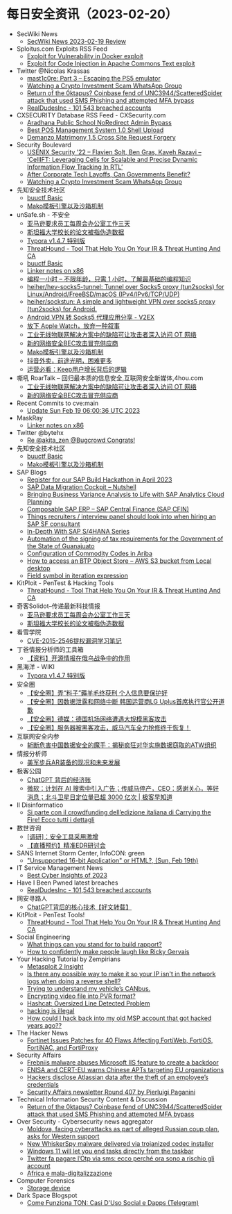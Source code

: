 # 每日安全资讯（2023-02-20）

- SecWiki News
  - [SecWiki News 2023-02-19 Review](http://www.sec-wiki.com/?2023-02-19)
- Sploitus.com Exploits RSS Feed
  - [Exploit for Vulnerability in Docker exploit](https://sploitus.com/exploit?id=927799E0-C90A-5812-B87D-5F605599829B&utm_source=rss&utm_medium=rss)
  - [Exploit for Code Injection in Apache Commons Text exploit](https://sploitus.com/exploit?id=12870977-FE3C-5883-A821-D1A91690E366&utm_source=rss&utm_medium=rss)
- Twitter @Nicolas Krassas
  - [mast1c0re: Part 3 – Escaping the PS5 emulator](https://twitter.com/Dinosn/status/1627197015573639169)
  - [Watching a Crypto Investment Scam WhatsApp Group](https://twitter.com/Dinosn/status/1627196068646555651)
  - [Return of the 0ktapus? Coinbase fend of UNC3944/ScatteredSpider attack that used SMS Phishing and attempted MFA bypass](https://twitter.com/Dinosn/status/1627195949939363846)
  - [RealDudesInc - 101,543 breached accounts](https://twitter.com/Dinosn/status/1627195914614964225)
- CXSECURITY Database RSS Feed - CXSecurity.com
  - [Aradhana Public School NoRedirect Admin Bypass](https://cxsecurity.com/issue/WLB-2023020034)
  - [Best POS Management System 1.0 Shell Upload](https://cxsecurity.com/issue/WLB-2023020033)
  - [Demanzo Matrimony 1.5 Cross Site Request Forgery](https://cxsecurity.com/issue/WLB-2023020032)
- Security Boulevard
  - [USENIX Security ’22 – Flavien Solt, Ben Gras, Kaveh Razavi – ‘CellIFT: Leveraging Cells for Scalable and Precise Dynamic Information Flow Tracking In RTL’](https://securityboulevard.com/2023/02/usenix-security-22-flavien-solt-ben-gras-kaveh-razavi-cellift-leveraging-cells-for-scalable-and-precise-dynamic-information-flow-tracking-in-rtl/)
  - [After Corporate Tech Layoffs, Can Governments Benefit?](https://securityboulevard.com/2023/02/after-corporate-tech-layoffs-can-governments-benefit/)
  - [Watching a Crypto Investment Scam WhatsApp Group](https://securityboulevard.com/2023/02/watching-a-crypto-investment-scam-whatsapp-group/)
- 先知安全技术社区
  - [buuctf Basic](https://xz.aliyun.com/t/12188)
  - [Mako模板引擎以及沙箱机制](https://xz.aliyun.com/t/12187)
- unSafe.sh - 不安全
  - [亚马逊要求员工每周会办公室工作三天](https://buaq.net/go-150080.html)
  - [斯坦福大学校长的论文被指伪造数据](https://buaq.net/go-150081.html)
  - [Typora v1.4.7 特别版](https://buaq.net/go-150065.html)
  - [ThreatHound - Tool That Help You On Your IR & Threat Hunting And CA](https://buaq.net/go-150059.html)
  - [buuctf Basic](https://buaq.net/go-150124.html)
  - [Linker notes on x86](https://buaq.net/go-150082.html)
  - [编程一小时 – 不限年龄，只需 1 小时，了解最基础的编程知识](https://buaq.net/go-150049.html)
  - [heiher/hev-socks5-tunnel: Tunnel over Socks5 proxy (tun2socks) for Linux/Android/FreeBSD/macOS (IPv4/IPv6/TCP/UDP)](https://buaq.net/go-150048.html)
  - [heiher/sockstun: A simple and lightweight VPN over socks5 proxy (tun2socks) for Android.](https://buaq.net/go-150047.html)
  - [Android VPN 转 Socks5 代理应用分享 - V2EX](https://buaq.net/go-150046.html)
  - [放下 Apple Watch，放弃一种叙事](https://buaq.net/go-150050.html)
  - [工业无线物联网解决方案中的缺陷可让攻击者深入访问 OT 网络](https://buaq.net/go-150041.html)
  - [新的网络安全BEC攻击冒充供应商](https://buaq.net/go-150042.html)
  - [Mako模板引擎以及沙箱机制](https://buaq.net/go-150034.html)
  - [抖音外卖，前途光明，困难更多](https://buaq.net/go-150107.html)
  - [运营必看：Keep用户增长背后的逻辑](https://buaq.net/go-150105.html)
- 嘶吼 RoarTalk – 回归最本质的信息安全,互联网安全新媒体,4hou.com
  - [工业无线物联网解决方案中的缺陷可让攻击者深入访问 OT 网络](https://www.4hou.com/posts/ykqP)
  - [新的网络安全BEC攻击冒充供应商](https://www.4hou.com/posts/QLP0)
- Recent Commits to cve:main
  - [Update Sun Feb 19 06:00:36 UTC 2023](https://github.com/trickest/cve/commit/1818bc6152e94cd0685907e3f146ab3fa31846d7)
- MaskRay
  - [Linker notes on x86](https://maskray.me/blog/2023-02-19-linker-notes-on-x86)
- Twitter @bytehx
  - [Re @akita_zen @Bugcrowd Congrats!](https://twitter.com/bytehx343/status/1627351910264233984)
- 先知安全技术社区
  - [buuctf Basic](https://xz.aliyun.com/t/12188)
  - [Mako模板引擎以及沙箱机制](https://xz.aliyun.com/t/12187)
- SAP Blogs
  - [Register for our SAP Build Hackathon in April 2023](https://blogs.sap.com/2023/02/19/register-for-our-sap-build-hackathon-in-april-2023/)
  - [SAP Data Migration Cockpit – Nutshell](https://blogs.sap.com/2023/02/19/sap-data-migration-cockpit-nutshell/)
  - [Bringing Business Variance Analysis to Life with SAP Analytics Cloud Planning](https://blogs.sap.com/2023/02/19/bringing-business-variance-analysis-to-life-with-sap-analytics-cloud-planning/)
  - [Composable SAP ERP – SAP Central Finance (SAP CFIN)](https://blogs.sap.com/2023/02/19/composable-sap-erp-sap-central-finance-sap-cfin/)
  - [Things recruiters / interview panel should look into when hiring an SAP SF consultant](https://blogs.sap.com/2023/02/19/things-recruiters-interview-panel-should-look-into-when-hiring-an-sap-sf-consultant/)
  - [In-Depth With SAP S/4HANA Series](https://blogs.sap.com/2023/02/19/in-depth-with-sap-s-4hana-series/)
  - [Automation of the signing of tax requirements for the Government of the State of Guanajuato](https://blogs.sap.com/2023/02/19/automation-of-the-signing-of-tax-requirements-for-the-government-of-the-state-of-guanajuato/)
  - [Configuration of Commodity Codes in Ariba](https://blogs.sap.com/2023/02/19/configuration-of-commodity-codes-in-ariba/)
  - [How to access an BTP Object Store – AWS S3 bucket from Local desktop](https://blogs.sap.com/2023/02/19/how-to-access-an-btp-object-store-aws-s3-bucket-from-local-desktop/)
  - [Field symbol in iteration expression](https://blogs.sap.com/2023/02/19/field-symbol-in-iteration-expression/)
- KitPloit - PenTest & Hacking Tools
  - [ThreatHound - Tool That Help You On Your IR & Threat Hunting And CA](http://www.kitploit.com/2023/02/threathound-tool-that-help-you-on-your.html)
- 奇客Solidot–传递最新科技情报
  - [亚马逊要求员工每周会办公室工作三天](https://www.solidot.org/story?sid=74175)
  - [斯坦福大学校长的论文被指伪造数据](https://www.solidot.org/story?sid=74174)
- 看雪学院
  - [CVE-2015-2546提权漏洞学习笔记](https://mp.weixin.qq.com/s?__biz=MjM5NTc2MDYxMw==&mid=2458494923&idx=1&sn=1d157ebbe377348cad89a8367a9d4da4&chksm=b18e974186f91e5776bbaf02530f84af44781a7e26187dd4f8907cec6cab7ec2df8f5ee2f4ee&scene=58&subscene=0#rd)
- 丁爸情报分析师的工具箱
  - [【资料】开源情报在俄乌战争中的作用](https://mp.weixin.qq.com/s?__biz=MzI2MTE0NTE3Mw==&mid=2651134985&idx=1&sn=e478921a2420d832e1cc0f0106b356e1&chksm=f1af6b33c6d8e225d043ea9e34317f6a02613992c75810375bffd7e5de0cd99272d6d18b35f4&scene=58&subscene=0#rd)
- 黑海洋 - WIKI
  - [Typora v1.4.7 特别版](https://blog.upx8.com/3225)
- 安全圈
  - [【安全圈】弄“料子”薅羊毛终获刑 个人信息要保护好](https://mp.weixin.qq.com/s?__biz=MzIzMzE4NDU1OQ==&mid=2652030766&idx=1&sn=1d10cf7d73ee963ff5380c0ad0ce5244&chksm=f36feb6ec4186278efddd98817b08bddd4755b0deb9a59319f81f9cd588c02bedd3e51705e99&scene=58&subscene=0#rd)
  - [【安全圈】因数据泄露和网络中断 韩国运营商LG Uplus首席执行官公开道歉](https://mp.weixin.qq.com/s?__biz=MzIzMzE4NDU1OQ==&mid=2652030766&idx=2&sn=4b39e19d49861b8278ace9c424ad2b56&chksm=f36feb6ec4186278642e8b9820777094f65bb229bf1d677c65d65c8fbf5529fb03785bcc0f16&scene=58&subscene=0#rd)
  - [【安全圈】德媒：德国机场网络遭遇大规模黑客攻击](https://mp.weixin.qq.com/s?__biz=MzIzMzE4NDU1OQ==&mid=2652030766&idx=3&sn=9e9de863cd6fed0dfba29fd644f26ea6&chksm=f36feb6ec41862787148cf8a3a362f1c96eadfe9541ced2f2e3bc28924e27a63a0b68a278b8a&scene=58&subscene=0#rd)
  - [【安全圈】服务器被黑客攻击，威马汽车全力抢修终于恢复！](https://mp.weixin.qq.com/s?__biz=MzIzMzE4NDU1OQ==&mid=2652030766&idx=4&sn=f5c794e1565477536cad1ff5b96db0c2&chksm=f36feb6ec4186278085d73f1e039e158fc8c36037c38e0385cf2f1a26fcd6b69389bb4f25971&scene=58&subscene=0#rd)
- 互联网安全内参
  - [斩断危害中国数据安全的魔手：揭秘疯狂对华实施数据窃取的ATW组织](https://mp.weixin.qq.com/s?__biz=MzI4NDY2MDMwMw==&mid=2247507836&idx=1&sn=9c7906123b93b06805b542fdddcb6c18&chksm=ebfa985cdc8d114a4a8d98e1c3a31658023e629422374312b97937cb93a5fd7132369fc6a5a5&scene=58&subscene=0#rd)
- 情报分析师
  - [美军步兵AR装备的现况和未来发展](https://mp.weixin.qq.com/s?__biz=MzA3Mjc1MTkwOA==&mid=2650525793&idx=1&sn=5fb367fa93da6064189ec1a078b82be1&chksm=8716fe2ab061773ccb2977e8b415b7d21a9d242f4d1fccc52a91c1c0105e4b225e9548886a73&scene=58&subscene=0#rd)
- 极客公园
  - [ChatGPT 背后的经济账](https://mp.weixin.qq.com/s?__biz=MTMwNDMwODQ0MQ==&mid=2652983226&idx=1&sn=034e3e8ecd53394c0eb980c9c0a31a48&chksm=7e54320c4923bb1a3d7a0c90883e415aada2289889c837ccd73cf34124f8830c7e7ee6b13f61&scene=58&subscene=0#rd)
  - [微软：计划在 AI 搜索中引入广告；传威马停产，CEO：感谢关心，等好消息；北斗卫星日定位量已超 3000 亿次 | 极客早知道](https://mp.weixin.qq.com/s?__biz=MTMwNDMwODQ0MQ==&mid=2652983086&idx=1&sn=fdbe1f04c32c28cb93e3aff66b72ee7e&chksm=7e5432984923bb8ee986a838f44f16877cf204577efa0fdfd1fa84c6e65a221fe7eb2956a47c&scene=58&subscene=0#rd)
- Il Disinformatico
  - [Si parte con il crowdfunding dell’edizione italiana di Carrying the Fire! Ecco tutti i dettagli](http://attivissimo.blogspot.com/2023/02/si-parte-con-il-crowdfunding.html)
- 数世咨询
  - [[调研]：安全工具采用激增](https://mp.weixin.qq.com/s?__biz=MzkxNzA3MTgyNg==&mid=2247497222&idx=1&sn=1f9b9ff2ff58ed781419a7bee26e594c&chksm=c14484bbf6330dadff7c9c9c7db2eca36fc87255e0bc361ac7d09c41d7d6b7b4df54bdf5279c&scene=58&subscene=0#rd)
  - [【直播预约】精准EDR研讨会](https://mp.weixin.qq.com/s?__biz=MzkxNzA3MTgyNg==&mid=2247497222&idx=2&sn=80f83cfb186cb83139d27ad0462d2a18&chksm=c14484bbf6330dad9b75720675f4893cef630d4b70abfd855e3ba22351dc6cede80cc9cea2e0&scene=58&subscene=0#rd)
- SANS Internet Storm Center, InfoCON: green
  - ["Unsupported 16-bit Application" or HTML&#x3f;, (Sun, Feb 19th)](https://isc.sans.edu/diary/rss/29562)
- IT Service Management News
  - [Best Cyber Insights of 2023](http://blog.cesaregallotti.it/2023/02/best-cyber-insights-of-2023.html)
- Have I Been Pwned latest breaches
  - [RealDudesInc - 101,543 breached accounts](https://haveibeenpwned.com/PwnedWebsites#RealDudesInc)
- 网安寻路人
  - [ChatGPT背后的核心技术【好文转载】](https://mp.weixin.qq.com/s?__biz=MzIxODM0NDU4MQ==&mid=2247499104&idx=1&sn=c65ee739966ef5eaa307aa3d4fcad333&chksm=97e9408aa09ec99c49648d0e8cff4c10c4464ae52624c42d8a0631ffa4dd23ae33aeb2b2d626&scene=58&subscene=0#rd)
- KitPloit - PenTest Tools!
  - [ThreatHound - Tool That Help You On Your IR & Threat Hunting And CA](http://www.kitploit.com/2023/02/threathound-tool-that-help-you-on-your.html)
- Social Engineering
  - [What things can you stand for to build rapport?](https://www.reddit.com/r/SocialEngineering/comments/116rgl1/what_things_can_you_stand_for_to_build_rapport/)
  - [How to confidently make people laugh like Ricky Gervais](https://www.reddit.com/r/SocialEngineering/comments/116manm/how_to_confidently_make_people_laugh_like_ricky/)
- Your Hacking Tutorial by Zempirians
  - [Metasploit 2 Insight](https://www.reddit.com/r/HowToHack/comments/116f552/metasploit_2_insight/)
  - [Is there any possible way to make it so your IP isn't in the network logs when doing a reverse shell?](https://www.reddit.com/r/HowToHack/comments/116kiz7/is_there_any_possible_way_to_make_it_so_your_ip/)
  - [Trying to understand my vehicle’s CANbus.](https://www.reddit.com/r/HowToHack/comments/116pl11/trying_to_understand_my_vehicles_canbus/)
  - [Encrypting video file into PVR format?](https://www.reddit.com/r/HowToHack/comments/116ohai/encrypting_video_file_into_pvr_format/)
  - [Hashcat: Oversized Line Detected Problem](https://www.reddit.com/r/HowToHack/comments/116l2fy/hashcat_oversized_line_detected_problem/)
  - [hacking is illegal](https://www.reddit.com/r/HowToHack/comments/116l1en/hacking_is_illegal/)
  - [How could I hack back into my old MSP account that got hacked years ago??](https://www.reddit.com/r/HowToHack/comments/11631b5/how_could_i_hack_back_into_my_old_msp_account/)
- The Hacker News
  - [Fortinet Issues Patches for 40 Flaws Affecting FortiWeb, FortiOS, FortiNAC, and FortiProxy](https://thehackernews.com/2023/02/fortinet-issues-patches-for-40-flaws.html)
- Security Affairs
  - [Frebniis malware abuses Microsoft IIS feature to create a backdoor](https://securityaffairs.com/142466/malware/frebniis-malware-iis.html)
  - [ENISA and CERT-EU warns Chinese APTs targeting EU organizations](https://securityaffairs.com/142452/apt/chinese-apts-targets-eu.html)
  - [Hackers disclose Atlassian data after the theft of an employee’s credentials](https://securityaffairs.com/142424/data-breach/atlassian-data-leak.html)
  - [Security Affairs newsletter Round 407 by Pierluigi Paganini](https://securityaffairs.com/142430/breaking-news/security-affairs-newsletter-round-407-by-pierluigi-paganini.html)
- Technical Information Security Content & Discussion
  - [Return of the 0ktapus? Coinbase fend of UNC3944/ScatteredSpider attack that used SMS Phishing and attempted MFA bypass](https://www.reddit.com/r/netsec/comments/11616j4/return_of_the_0ktapus_coinbase_fend_of/)
- Over Security - Cybersecurity news aggregator
  - [Moldova, facing cyberattacks as part of alleged Russian coup plan, asks for Western support](https://therecord.media/moldova-facing-cyberattacks-as-part-of-alleged-russian-coup-plan-asks-for-western-support/)
  - [New WhiskerSpy malware delivered via trojanized codec installer](https://www.bleepingcomputer.com/news/security/new-whiskerspy-malware-delivered-via-trojanized-codec-installer/)
  - [Windows 11 will let you end tasks directly from the taskbar](https://www.bleepingcomputer.com/news/microsoft/windows-11-will-let-you-end-tasks-directly-from-the-taskbar/)
  - [Twitter fa pagare l’Otp via sms: ecco perché ora sono a rischio gli account](https://www.cybersecurity360.it/cultura-cyber/twitter-fa-pagare-lotp-via-sms-ecco-perche-ora-sono-a-rischio-gli-account/)
  - [Africa e mala-digitalizzazione](https://hackerjournal.it/11370/africa-e-mala-digitalizzazione/)
- Computer Forensics
  - [Storage device](https://www.reddit.com/r/computerforensics/comments/116cmrt/storage_device/)
- Dark Space Blogspot
  - [Come Funziona TON: Casi D'Uso Social e Dapps (Telegram)](http://darkwhite666.blogspot.com/2023/02/come-funziona-ton-casi-duso-social-e.html)
